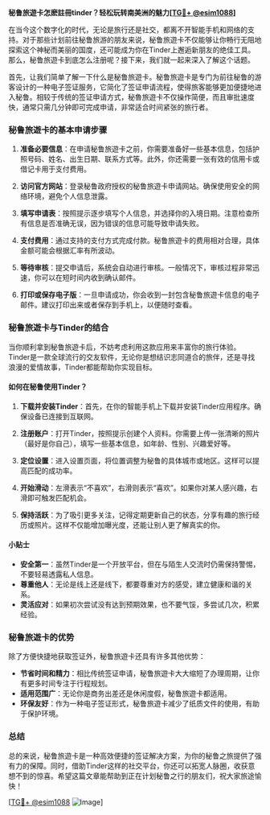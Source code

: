 **秘鲁旅遊卡怎麽註冊tinder？轻松玩转南美洲的魅力[[TG💪+ @esim1088](https://t.me/s/esim1088)]**

在当今这个数字化的时代，无论是旅行还是社交，都离不开智能手机和网络的支持。对于那些计划前往秘鲁旅游的朋友来说，秘鲁旅遊卡不仅能够让你畅行无阻地探索这个神秘而美丽的国度，还可能成为你在Tinder上邂逅新朋友的绝佳工具。那么，秘鲁旅遊卡到底怎么注册呢？接下来，我们就一起来深入了解这个话题。

首先，让我们简单了解一下什么是秘鲁旅遊卡。秘鲁旅遊卡是专门为前往秘鲁的游客设计的一种电子签证服务，它简化了签证申请流程，使得旅客能够更加便捷地进入秘鲁。相较于传统的签证申请方式，秘魯旅遊卡不仅操作简便，而且审批速度快，通常只需几分钟即可完成申请，非常适合时间紧张的旅行者。

### **秘鲁旅遊卡的基本申请步骤**

1. **准备必要信息**：在申请秘鲁旅遊卡之前，你需要准备好一些基本信息，包括护照号码、姓名、出生日期、联系方式等。此外，你还需要一张有效的信用卡或借记卡用于支付费用。

2. **访问官方网站**：登录秘鲁政府授权的秘鲁旅遊卡申请网站。确保使用安全的网络环境，避免个人信息泄露。

3. **填写申请表**：按照提示逐步填写个人信息，并选择你的入境日期。注意检查所有信息是否准确无误，因为错误的信息可能导致申请失败。

4. **支付费用**：通过支持的支付方式完成付款。秘鲁旅遊卡的费用相对合理，具体金额可能会根据汇率有所波动。

5. **等待审核**：提交申请后，系统会自动进行审核。一般情况下，审核过程非常迅速，你可以在短时间内收到确认邮件。

6. **打印或保存电子版**：一旦申请成功，你会收到一封包含秘鲁旅遊卡信息的电子邮件。建议打印出来或者保存到手机上，以便随时查看。

### **秘鲁旅遊卡与Tinder的结合**

当你顺利拿到秘鲁旅遊卡后，不妨考虑利用这款应用来丰富你的旅行体验。Tinder是一款全球流行的交友软件，无论你是想结识志同道合的旅伴，还是寻找浪漫的爱情故事，Tinder都能帮助你实现目标。

#### **如何在秘鲁使用Tinder？**

1. **下载并安装Tinder**：首先，在你的智能手机上下载并安装Tinder应用程序。确保设备已连接到互联网。

2. **注册账户**：打开Tinder，按照提示创建个人资料。你需要上传一张清晰的照片（最好是你自己），填写一些基本信息，如年龄、性别、兴趣爱好等。

3. **定位设置**：进入设置页面，将位置调整为秘鲁的具体城市或地区。这样可以提高匹配的成功率。

4. **开始滑动**：左滑表示“不喜欢”，右滑则表示“喜欢”。如果你对某人感兴趣，右滑即可触发匹配机会。

5. **保持活跃**：为了吸引更多关注，记得定期更新自己的状态，分享有趣的旅行经历或照片。这样不仅能增加曝光度，还能让别人更了解真实的你。

#### **小贴士**

- **安全第一**：虽然Tinder是一个开放平台，但在与陌生人交流时仍需保持警惕，不要轻易透露私人信息。
- **尊重他人**：无论是线上还是线下，都要尊重对方的感受，建立健康和谐的关系。
- **灵活应对**：如果初次尝试没有达到预期效果，也不要气馁，多尝试几次，积累经验。

### **秘鲁旅遊卡的优势**

除了方便快捷地获取签证外，秘鲁旅遊卡还具有许多其他优势：

- **节省时间和精力**：相比传统签证申请，秘鲁旅遊卡大大缩短了办理周期，让你有更多时间专注于行程规划。
- **适用范围广**：无论你是商务出差还是休闲度假，秘鲁旅遊卡都适用。
- **环保友好**：作为一种电子签证形式，秘鲁旅遊卡减少了纸质文件的使用，有助于保护环境。

### **总结**

总的来说，秘鲁旅遊卡是一种高效便捷的签证解决方案，为你的秘鲁之旅提供了强有力的保障。同时，借助Tinder这样的社交平台，你还可以拓宽人脉圈，收获意想不到的惊喜。希望这篇文章能帮助到正在计划秘鲁之行的朋友们，祝大家旅途愉快！

[[TG💪+ @esim1088](https://t.me/s/esim1088) ![Image](https://i.postimg.cc/4NQfJmqS/Snipaste-2025-05-13-00-14-12.png)]